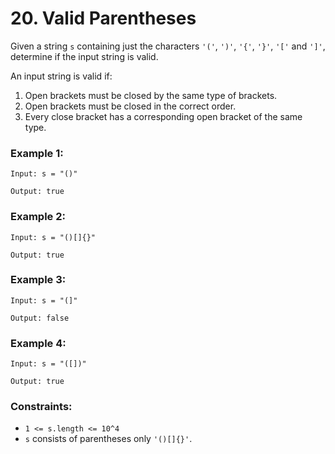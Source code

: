 # 20. Valid Parentheses

Given a string `s` containing just the characters `'('`, `')'`, `'{'`, `'}'`, `'['` and `']'`, determine if the input string is valid.

An input string is valid if:

1. Open brackets must be closed by the same type of brackets.
2. Open brackets must be closed in the correct order.
3. Every close bracket has a corresponding open bracket of the same type.

### Example 1:

```text
Input: s = "()"

Output: true
```

### Example 2:

```text
Input: s = "()[]{}"

Output: true
```

### Example 3:

```text
Input: s = "(]"

Output: false
```

### Example 4:

```text
Input: s = "([])"

Output: true
```

### Constraints:

- `1 <= s.length <= 10^4`
- `s` consists of parentheses only `'()[]{}'`.